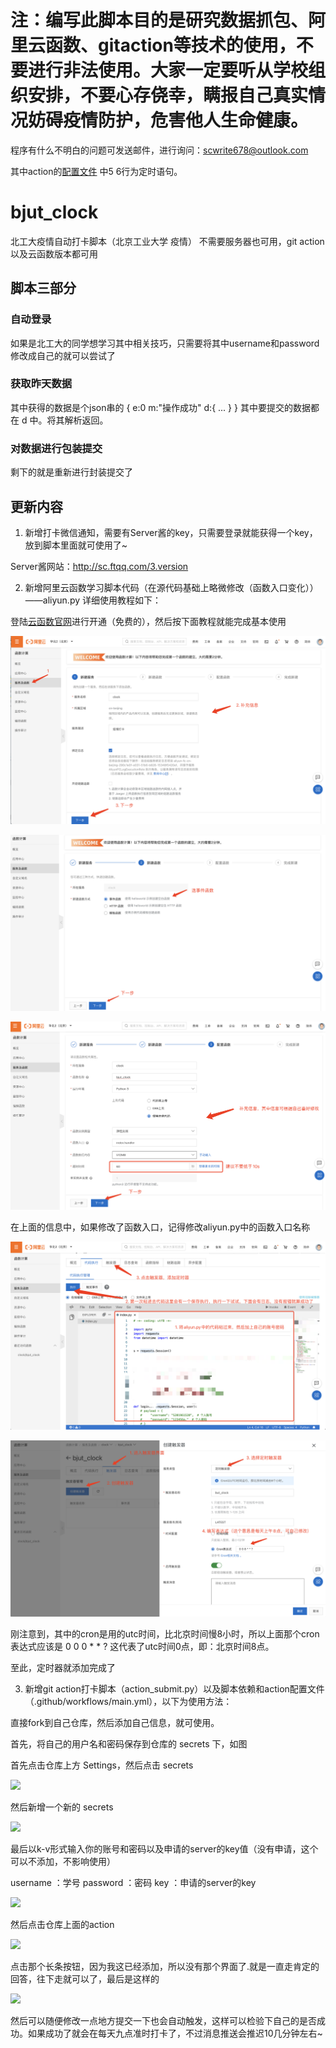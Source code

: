 # 注：编写此脚本目的是研究数据抓包、阿里云函数、gitaction等技术的使用，不要进行非法使用。大家一定要听从学校组织安排，不要心存侥幸，瞒报自己真实情况妨碍疫情防护，危害他人生命健康。

程序有什么不明白的问题可发送邮件，进行询问：scwrite678@outlook.com

其中action的[配置文件](https://github.com/Swenchao/bjut_clock/blob/master/.github/workflows/main.yml) 中5 6行为定时语句。

# bjut_clock

北工大疫情自动打卡脚本（北京工业大学  疫情）
不需要服务器也可用，git action以及云函数版本都可用

## 脚本三部分

### 自动登录

如果是北工大的同学想学习其中相关技巧，只需要将其中username和password修改成自己的就可以尝试了

### 获取昨天数据

其中获得的数据是个json串的
    {
        e:0
        m:"操作成功"
        d:{
        ...
        }
    }
其中要提交的数据都在 d 中。将其解析返回。

### 对数据进行包装提交

剩下的就是重新进行封装提交了

## 更新内容

1. 新增打卡微信通知，需要有Server酱的key，只需要登录就能获得一个key，放到脚本里面就可使用了~

Server酱网站：http://sc.ftqq.com/3.version

2. 新增阿里云函数学习脚本代码（在源代码基础上略微修改（函数入口变化））——aliyun.py 详细使用教程如下：

登陆[云函数官网](https://fc.console.aliyun.com/fc/overview/cn-beijing)进行开通（免费的），然后按下面教程就能完成基本使用

![](https://github.com/Swenchao/bjut_clock/blob/master/images/aliyun1.png)

![](https://github.com/Swenchao/bjut_clock/blob/master/images/aliyun2.png)

![](https://github.com/Swenchao/bjut_clock/blob/master/images/aliyun3.png)

在上面的信息中，如果修改了函数入口，记得修改aliyun.py中的函数入口名称

![](https://github.com/Swenchao/bjut_clock/blob/master/images/aliyun4.png)

![](https://github.com/Swenchao/bjut_clock/blob/master/images/aliyun5.png)

刚注意到，其中的cron是用的utc时间，比北京时间慢8小时，所以上面那个cron表达式应该是 0 0 0 * * ? 这代表了utc时间0点，即：北京时间8点。

至此，定时器就添加完成了

3. 新增git action打卡脚本（action_submit.py）以及脚本依赖和action配置文件（.github/workflows/main.yml），以下为使用方法：

直接fork到自己仓库，然后添加自己信息，就可使用。

首先，将自己的用户名和密码保存到仓库的 secrets 下，如图

首先点击仓库上方 Settings，然后点击 secrets

![](https://github.com/Swenchao/bjut_clock/blob/master/images/1.png)

然后新增一个新的 secrets

![](https://github.com/Swenchao/bjut_clock/blob/master/images/2.png)

最后以k-v形式输入你的账号和密码以及申请的server的key值（没有申请，这个可以不添加，不影响使用）

username ：学号
password ：密码
key ：申请的server的key

![](https://github.com/Swenchao/bjut_clock/blob/master/images/3.png)

然后点击仓库上面的action

![](https://github.com/Swenchao/bjut_clock/blob/master/images/5.png)

点击那个长条按钮，因为我这已经添加，所以没有那个界面了.就是一直走肯定的回答，往下走就可以了，最后是这样的

![](https://github.com/Swenchao/bjut_clock/blob/master/images/4.png)

然后可以随便修改一点地方提交一下也会自动触发，这样可以检验下自己的是否成功。如果成功了就会在每天九点准时打卡了，不过消息推送会推迟10几分钟左右~

